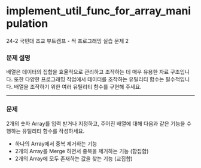 # implement_util_func_for_array_manipulation
24-2 국민대 조교 부트캠프 - 짝 프로그래밍 실습 문제 2

### 문제 설명

배열은 데이터의 집합을 효율적으로 관리하고 조작하는 데 매우 유용한 자료 구조입니다. 또한 다양한 프로그래밍 작업에서 데이터를 조작하는 유틸리티 함수는 필수적입니다. 배열을 조작하기 위한 여러 유틸리티 함수를 구현해 주세요.

---

### 문제

2개의 숫자 Array를 입력 받거나 지정하고, 주어진 배열에 대해 다음과 같은 기능을 수행하는 유틸리티 함수를 작성하세요.

- 하나의 Array에서 중복 제거하는 기능
- 2개의 Array를 Merge 하면서 중복을 제거하는 기능 (합집합)
- 2개의 Array에 모두 존재하는 값을 찾는 기능 (교집합)


